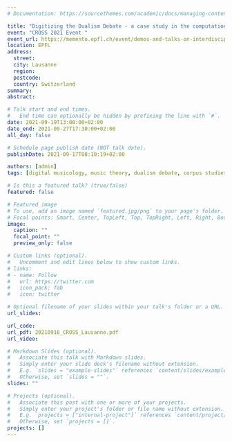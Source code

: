 ```yaml
---
# Documentation: https://sourcethemes.com/academic/docs/managing-content/

title: "Digitizing the Dualism Debate - a case study in the computational analysis of historical music theory sources"
event: "CROSS 2021 Event "
event_url: https://memento.epfl.ch/event/demos-and-talks-on-interdisciplinary-research-and-/
location: EPFL
address:
  street:
  city: Lausanne
  region:
  postcode:
  country: Switzerland
summary:
abstract:

# Talk start and end times.
#   End time can optionally be hidden by prefixing the line with `#`.
date: 2021-09-19T13:00:00+02:00
date_end: 2021-09-27T17:30:00+02:00
all_day: false

# Schedule page publish date (NOT talk date).
publishDate: 2021-09-17T08:10:19+02:00

authors: [admin]
tags: [digital musicology, music theory, dualism debate, corpus studies, computational humanities]

# Is this a featured talk? (true/false)
featured: false

# Featured image
# To use, add an image named `featured.jpg/png` to your page's folder. 
# Focal points: Smart, Center, TopLeft, Top, TopRight, Left, Right, BottomLeft, Bottom, BottomRight.
image:
  caption: ""
  focal_point: ""
  preview_only: false

# Custom links (optional).
#   Uncomment and edit lines below to show custom links.
# links:
# - name: Follow
#   url: https://twitter.com
#   icon_pack: fab
#   icon: twitter

# Optional filename of your slides within your talk's folder or a URL.
url_slides:

url_code:
url_pdf: 20210916_CROSS_Lausanne.pdf
url_video:

# Markdown Slides (optional).
#   Associate this talk with Markdown slides.
#   Simply enter your slide deck's filename without extension.
#   E.g. `slides = "example-slides"` references `content/slides/example-slides.md`.
#   Otherwise, set `slides = ""`.
slides: ""

# Projects (optional).
#   Associate this post with one or more of your projects.
#   Simply enter your project's folder or file name without extension.
#   E.g. `projects = ["internal-project"]` references `content/project/deep-learning/index.md`.
#   Otherwise, set `projects = []`.
projects: []
---
```

